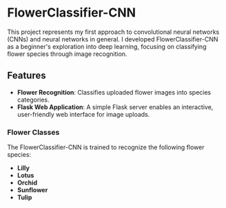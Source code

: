 # FlowerClassifier-CNN
This project represents my first approach to convolutional neural networks (CNNs) and neural networks in general. I developed FlowerClassifier-CNN as a beginner's exploration into deep learning, focusing on classifying flower species through image recognition.

## Features
- **Flower Recognition**: Classifies uploaded flower images into species categories.
- **Flask Web Application**: A simple Flask server enables an interactive, user-friendly web interface for image uploads.

### Flower Classes
The FlowerClassifier-CNN is trained to recognize the following flower species:
- **Lilly**
- **Lotus**
- **Orchid**
- **Sunflower**
- **Tulip**
